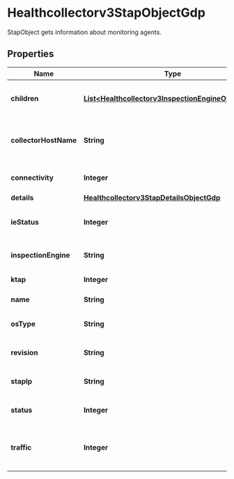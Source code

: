 

# Healthcollectorv3StapObjectGdp

StapObject gets information about monitoring agents.

## Properties

| Name | Type | Description | Notes |
|------------ | ------------- | ------------- | -------------|
|**children** | [**List&lt;Healthcollectorv3InspectionEngineObjectGdp&gt;**](Healthcollectorv3InspectionEngineObjectGdp.md) | Details about inspection engines. |  [optional] |
|**collectorHostName** | **String** | Host name of Guardium Data Protection system. |  [optional] |
|**connectivity** | **Integer** | Connectivity status of the S-TAP. |  [optional] |
|**details** | [**Healthcollectorv3StapDetailsObjectGdp**](Healthcollectorv3StapDetailsObjectGdp.md) |  |  [optional] |
|**ieStatus** | **Integer** | Overall status of inspection engines. |  [optional] |
|**inspectionEngine** | **String** | Name of inspection engine. |  [optional] |
|**ktap** | **Integer** | Status of the K-TAP. |  [optional] |
|**name** | **String** | Name of the S-TAP. |  [optional] |
|**osType** | **String** | Operating system of the S-TAP. |  [optional] |
|**revision** | **String** | The OS revision of the S-TAP. |  [optional] |
|**stapIp** | **String** | IP address of the S-TAP. |  [optional] |
|**status** | **Integer** | Overall status of the S-TAP. |  [optional] |
|**traffic** | **Integer** | Traffic status from inspection engine for the S-TAP. |  [optional] |



